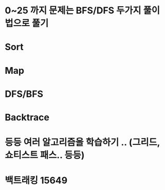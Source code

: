 # 0~25 까지 문제는 BFS/DFS 두가지 풀이법으로 풀기 
# Sort
# Map 
# DFS/BFS
# Backtrace 
# 등등 여러 알고리즘을 학습하기 .. (그리드, 쇼티스트 패스.. 등등)
# 백트래킹 15649